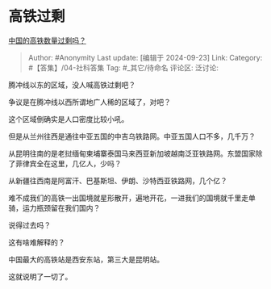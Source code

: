 # 高铁过剩
[中国的高铁数量过剩吗？](https://www.zhihu.com/question/345370453/answer/3633145508)

> Author: #Anonymity
> Last update: [编辑于 2024-09-23]
> Link:
> Category: #【答集】/04-社科答集 
> Tag: #_其它/待命名 
> 评论区:
> 泛讨论:

腾冲线以东的区域，没人喊高铁过剩吧？

争议是在腾冲线以西所谓地广人稀的区域了，对吧？

这个区域倒确实是人口密度比较小吼。

但是从兰州往西是通往中亚五国的中吉乌铁路网。中亚五国人口不多，几千万？

从昆明往南的是老挝缅甸柬埔寨泰国马来西亚新加坡越南泛亚铁路网。东盟国家除了菲律宾全在这里，几亿人，少吗？

从新疆往西南是阿富汗、巴基斯坦、伊朗、沙特西亚铁路网，几个亿？

难不成我们的高铁一出国境就星形散开，遍地开花，一进我们的国境就千里走单骑，运力瓶颈留在我们国内？

说得过去吗？

这有啥难解释的？

中国最大的高铁站是西安东站，第三大是昆明站。

这就说明了一切了。